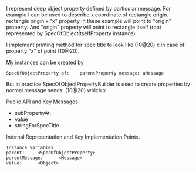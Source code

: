 I represent deep object property defined by particular message. 
For example I can be used to describe x coordinate of rectangle origin.
	rectangle origin x
"x" property in these example will point to "origin" property. And "origin" property will point to rectangle itself (root represented by SpecOfObjectItselfProperty instance).

I implement printing method for spec title to look like
	(10@20) x
in case of property "x" of point (10@20).

My instances can be created by 
	
	SpecOfObjectProperty of: 	parentProperty message: aMessage 

But in practice SpecOfObjectPropertyBuilder is used to create properties by normal message sends.
	(10@20) which x 

Public API and Key Messages

- subPropertyAt:  
- value
- stringForSpecTitle 

Internal Representation and Key Implementation Points.

    Instance Variables
	parent:		<SpecOfObjectProperty>
	parentMessage:		<Message>
	value:		<Object>
